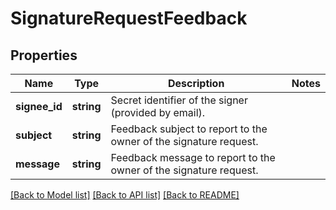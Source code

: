 # SignatureRequestFeedback

## Properties
Name | Type | Description | Notes
------------ | ------------- | ------------- | -------------
**signee_id** | **string** | Secret identifier of the signer (provided by email). | 
**subject** | **string** | Feedback subject to report to the owner of the signature request. | 
**message** | **string** | Feedback message to report to the owner of the signature request. | 

[[Back to Model list]](../../README.md#documentation-for-models) [[Back to API list]](../../README.md#documentation-for-api-endpoints) [[Back to README]](../../README.md)

